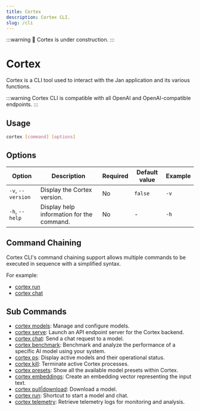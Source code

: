 ```yaml
---
title: Cortex
description: Cortex CLI.
slug: /cli
---
```


:::warning
🚧 Cortex is under construction.
:::

# Cortex

Cortex is a CLI tool used to interact with the Jan application and its various functions.

:::warning
Cortex CLI is compatible with all OpenAI and OpenAI-compatible endpoints.
:::

## Usage

```bash
cortex [command] [options]
```

## Options

| Option            | Description                               | Required | Default value | Example |
| ----------------- | ----------------------------------------- | -------- | ------------- | ------- |
| `-v`, `--version` | Display the Cortex version.               | No       | `false`       | `-v`    |
| `-h`, `--help`    | Display help information for the command. | No       | -             | `-h`    |

## Command Chaining
Cortex CLI's command chaining support allows multiple commands to be executed in sequence with a simplified syntax.

For example:

- [cortex run](/docs/cli/run)
- [cortex chat](/docs/cli/chat)

## Sub Commands

- [cortex models](/docs/cli/models): Manage and configure models.
- [cortex serve](/docs/cli/serve): Launch an API endpoint server for the Cortex backend.
- [cortex chat](/docs/cli/chat): Send a chat request to a model.
- [cortex benchmark](/docs/cli/benchmark): Benchmark and analyze the performance of a specific AI model using your system.
- [cortex ps](/docs/cli/ps): Display active models and their operational status.
- [cortex kill](/docs/cli/kill): Terminate active Cortex processes.
- [cortex presets](/docs/cli/presets): Show all the available model presets within Cortex.
- [cortex embeddings](/docs/cli/embeddings): Create an embedding vector representing the input text.
- [cortex pull|download](/docs/cli/pull): Download a model.
- [cortex run](/docs/cli/run): Shortcut to start a model and chat.
- [cortex telemetry](/docs/cli/telemetry): Retrieve telemetry logs for monitoring and analysis.
